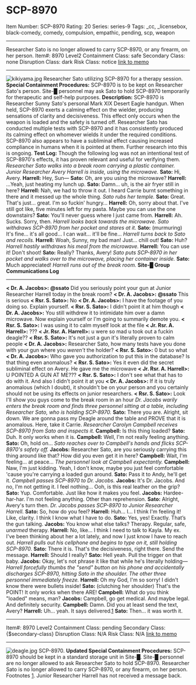 # SCP-8970
Item Number: SCP-8970
Rating: 20
Series: series-9
Tags: _cc, _licensebox, black-comedy, comedy, compulsion, empathic, pending, scp, weapon

---

Researcher Sato is no longer allowed to carry SCP-8970, or any firearm, on her person.
Item#: 8970
Level2
Containment Class:
safe
Secondary Class:
none
Disruption Class:
dark
Risk Class:
notice
[link to memo](/classification-committee-memo)  

* * *
![kikiyama.jpg](https://scp-wiki.wdfiles.com/local--files/scp-8970/kikiyama.jpg)
Researcher Sato utilizing SCP-8970 for a therapy session.
**Special Containment Procedures:** SCP-8970 is to be kept on Researcher Sato's person. Site-█ personnel may ask Sato to hold SCP-8970 temporarily for therapeutic and self-help purposes.
**Description:** SCP-8970 is Researcher Sunny Sato's personal Mark XIX Desert Eagle handgun. When held, SCP-8970 exerts a calming effect on the wielder, producing sensations of clarity and decisiveness. This effect only occurs when the weapon is loaded and the safety is turned off.
Researcher Sato has conducted multiple tests with SCP-8970 and it has consistently produced its calming effect on whomever wields it under the required conditions. SCP-8970 also appears to have a subliminal effect causing increased compliance in humans when it is pointed at them. Further research into this is ongoing.
**Test Log:** Though the following log was not an intentional test of SCP-8970's effects, it has proven relevant and useful for verifying them.
_Researcher Sato walks into a break room carrying a plastic container. Junior Researcher Avery Harrell is inside, using the microwave._
**Sato:** Hi, Avery.
**Harrell:** Hey, Sun—
**Sato:** Oh, are you using the microwave?
**Harrell:** …Yeah, just heating my lunch up.
**Sato:** Damn… uh, is the air fryer still in here?
**Harrell:** Nah, we had to throw it out. I heard Carrie burnt something in there and it messed up the whole thing.
_Sato rubs her temple._
**Sato:** Great. That's just… great. I'm so fuckin' hungry…
**Harrell:** Oh, sorry about that. I've still got like, five minutes left for my pasta. Maybe you can use the one downstairs?
**Sato:** You'll never guess where I just came from.
**Harrell:** Ah. Sucks. Sorry, then.
_Harrell looks back towards the microwave. Sato withdraws SCP-8970 from her pocket and stares at it._
**Sato:** (murmuring) It's fine… it's all good… I can wait… it'll be fine…
_Harrell turns back to Sato and recoils._
**Harrell:** Woah, Sunny, my bad man! Just… chill out!
**Sato:** Huh?
_Harrell hastily withdraws his meal from the microwave._
**Harrell:** You can use it! Don't shoot!
**Sato:** Really? Thanks, Avery!
_Sato puts SCP-8970 in her pocket and walks over to the microwave, placing her container inside._
**Sato:** Much appreciated!
_Harrell runs out of the break room._
**Site-█ Group Communications Log**
* * *
**< Dr. A. Jacobs>:** **@ssato** Did you seriously point your gun at Junior Researcher Harrell today in the break room?
**< Dr. A. Jacobs>:** **@ssato** This is serious
**< Rsr. S. Sato>:** No
**< Dr. A. Jacobs>:** I have the footage of you doing so. Explain yourself.
**< Rsr. S. Sato>:** I didn't point it at him though
**< Dr. A. Jacobs>:** You still withdrew it to intimidate him over a damn microwave. Now explain yourself or I'm going to summarily demote you.
**< Rsr. S. Sato>:** I was using it to calm myself look at the file
**< Jr. Rsr. A. Harrell>:** ???
**< Jr. Rsr. A. Harrell>:** u were so mad u took out a fuckin deagle??
**< Rsr. S. Sato>:** It's not just a gun it's literally proven to calm people
**< Dr. A. Jacobs>:** Researcher Sato, how many tests have you done with your gun where you _weren't_ the holder?
**< Rsr. S. Sato>:** 0 but so what
**< Dr. A. Jacobs>:** Who gave you authorization to put this in the database? Is that thing even anomalous?
**< Rsr. S. Sato>:** Yes it even did the secret subliminal effect on Avery. He gave me the microwave
**< Jr. Rsr. A. Harrell>:** U POINTED A GUN AT ME???
**< Rsr. S. Sato>:** I don't see what that has to do with it. And also I didn't point it at you
**< Dr. A. Jacobs>:** If it is truly anomalous (which I doubt), it shouldn't be on your person and you certainly should not be using its effects on junior researchers.
**< Rsr. S. Sato>:** Look I'll show you guys come to the break room in an hour
_Dr. Jacobs warily enters the break room and finds three personnel sitting at a table, including Researcher Sato, who is holding SCP-8970._
**Sato:** There you are. Alright, sit down. We are gonna pass my Deagle around the table and PROVE that it is anomalous. Here, take it Carrie.
_Researcher Carolyn Campbell receives SCP-8970 from Sato and inspects it._
**Campbell:** Is this thing loaded?
**Sato:** Duh. It only works when it is.
**Campbell:** Well, I'm not really feeling anything.
**Sato:** Oh, hold on…
_Sato reaches over to Campbell's hands and flicks SCP-8970's safety off._
**Jacobs:** Researcher Sato, are you seriously carrying this thing around like that? How did you even get it in here?
**Campbell:** Wait, I'm feeling… at peace…
_The personnel look at Campbell expectantly._
**Campbell:** Naw, I'm just kidding. Yeah, I don't know, maybe you just feel comfortable 'cause you're carrying a loaded gun around.
**Sato:** Pass it to Andy, he'll get it.
_Campbell passes SCP-8970 to Dr. Jacobs._
**Jacobs:** It's Dr. Jacobs. And no, I'm not getting it. I feel nothing… Ooh, is this real leather on the grip?
**Sato:** Yup. Comfortable. Just like how it makes you feel.
**Jacobs:** Hardee-har-har. I'm not feeling anything. Other than reprehension.
**Sato:** Alright, Avery's turn then.
_Dr. Jacobs passes SCP-8970 to Junior Researcher Harrell._
**Sato:** So, how do you feel?
**Harrell:** Huh… I… I think I'm feeling it! Like, clarity. I think I know what I have to do.
**Sato:** Yes, yes! Exactly. That’s the gun talking.
**Jacobs:** You know what else talks? Therapy. Regular, safe, _unarmed_ therapy.
**Harrell:** No, like… I think I need to talk to Kayla. My ex. I've been thinking about her a lot lately, and now I just know I have to reach out.
_Harrell pulls out his cellphone and begins to type on it, still holding SCP-8970._
**Sato:** There it is. That's the decisiveness, right there. Send the message.
**Harrell:** Should I really?
**Sato:** Hell yeah. Pull the trigger on that baby.
**Jacobs:** Okay, let's not phrase it like that while he's literally holding—
_Harrell forcefully thumbs the "send" button on his phone and accidentally discharges SCP-8970, hitting Sato in the shoulder. The other three personnel immediately freeze._
**Harrell:** Oh my God, I'm so sorry! I didn't know there were bullets inside!
**Sato:** (clutching her shoulder) That's the POINT! It only works when there ARE!
**Campbell:** What do you think "loaded" means, man?
**Jacobs:** Campbell, go get medical. And maybe legal. And definitely security.
**Campbell:** Damn. Did you at least send the text, Avery?
**Harrell:** Uh… yeah. It says delivered.[1](javascript:;)
**Sato:** Then… it was worth it.
* * *
Item#: 8970
Level2
Containment Class:
pending
Secondary Class:
{$secondary-class}
Disruption Class:
N/A
Risk Class:
N/A
[link to memo](/classification-committee-memo)  

* * *
![deagle.jpg](https://scp-wiki.wdfiles.com/local--files/scp-8970/deagle.jpg)
SCP-8970.
**Updated Special Containment Procedures:** SCP-8970 should be kept in a standard storage unit in Site-█. Site-█ personnel are no longer allowed to ask Researcher Sato to hold SCP-8970. Researcher Sato is no longer allowed to carry SCP-8970, or any firearm, on her person.
Footnotes
[1](javascript:;). Junior Researcher Harrell has not received a message back.